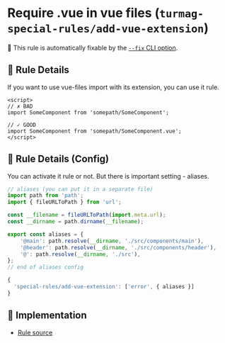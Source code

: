 # Require .vue in vue files (`turmag-special-rules/add-vue-extension`)

🔧 This rule is automatically fixable by the [`--fix` CLI option](https://eslint.org/docs/latest/user-guide/command-line-interface#--fix).

<!-- end auto-generated rule header -->

## 📖 Rule Details

If you want to use vue-files import with its extension, you can use it rule.


```vue
<script>
// ✗ BAD
import SomeComponent from 'somepath/SomeComponent';

// ✓ GOOD
import SomeComponent from 'somepath/SomeComponent.vue';
</script>
```

## 🔧 Rule Details (Config)
You can activate it rule or not.
But there is important setting - aliases.


```js
// aliases (you can put it in a separate file)
import path from 'path';
import { fileURLToPath } from 'url';

const __filename = fileURLToPath(import.meta.url);
const __dirname = path.dirname(__filename);

export const aliases = {
    '@main': path.resolve(__dirname, './src/components/main'),
    '@header': path.resolve(__dirname, './src/components/header'),
    '@': path.resolve(__dirname, './src'),
};
// end of aliases config

{
  'special-rules/add-vue-extension': ['error', { aliases }]
}
```

## 🔎 Implementation

- [Rule source](../../lib/rules/add-vue-extension.js)